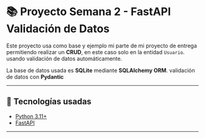 # 📚 Proyecto Semana 2 - FastAPI Validación de Datos 

Este proyecto usa como base y ejemplo mi parte de mi proyecto de entrega permitiendo realizar un **CRUD**, en este caso solo en la entidad `Usuario`. usando validación de datos automáticamente.

La base de datos usada es **SQLite** mediante **SQLAlchemy ORM**. validación de datos con **Pydantic**

---

## 🚀 Tecnologías usadas
- [Python 3.11+](https://www.python.org/)
- [FastAPI](https://fastapi.tiangolo.com/)

---

